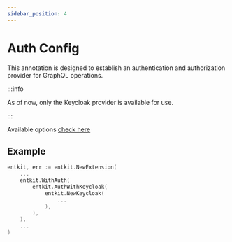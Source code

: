 ```yaml
---
sidebar_position: 4
---
```


# Auth Config

This annotation is designed to establish an authentication and authorization provider for GraphQL operations.

:::info

As of now, only the Keycloak provider is available for use.

:::


Available options [check here](/docs/authentication/introduction) 

## Example
```go title="entc.go"
entkit, err := entkit.NewExtension(
	...
    entkit.WithAuth(
        entkit.AuthWithKeycloak(
            entkit.NewKeycloak(
                ...
            ),
        ),
	),
	...
)
```